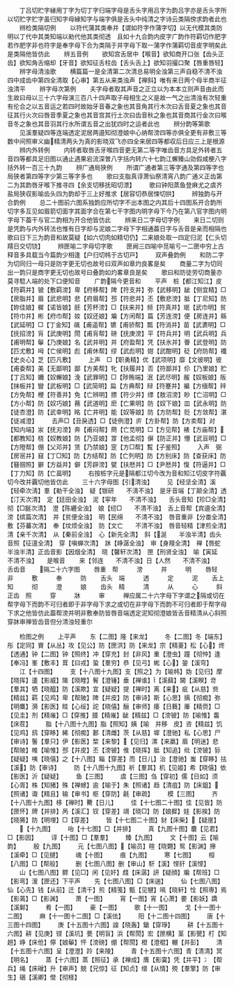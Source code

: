 <!-- { "loadSidebar": true } -->
　　丁吕切贮字縁用丁字为切丁字归端字母是舌头字用吕字为韵吕字亦是舌头字所以切贮字贮字虽归知字母縁知字与端字俱是舌头中纯清之字诗云类隔傍求韵者此也
　　辨检类隔切例
　　以符代蒲其类奉并【谓如符字作蒲字切】以无代模其类防明以丁代中其类知端以勑代他其类彻透　且如十九合韵内皮字广韵作符羁切作肥字若作肥字非也符字是奉字母下合为类隔于并字母下取一蒲字作蒲羁切音皮字明矣此是类隔他皆仿此
　　辨五音例
　　欲知宫舌居中【喉音】欲知商开口张【齿头正齿】欲知角舌缩却【牙音】欲知征舌柱齿【舌头舌上】欲知羽撮口聚【唇重唇轻】
　　辨字母清浊歌
　　横篇篇一是全清第二次清总易明全浊第三声自稳不清不浊四中成齿中第四全清取【心审】第五从来类浊声【禅斜】唯有来日两个母半商半征浊清平
　　辨字母次第例
　　夫字母者取其声音之正立以为本本立则声音由此而生故曰母以三十六字母演三百八十四声取子母相生之义是故一气之出清浊有次轻重有伦合之以五音运之若四时故始牙音春之象也其音角其行木次曰舌音夏之象也其音征其行火次曰唇音季夏之象也其音宫其行土次曰齿音秋之象也其音商其行金次曰喉音冬之象也其音羽其行水所谓五音之出犹四时之运者此也
　　辨分韵等第歌
　　见溪羣疑四等连端透定泥居两邉知彻澄娘中心纳帮滂四等亦俱全更有非敷三等数中间照审义幽精清两头为真的影晓双飞亦四全来居四等都収后日应三上是根源
　　辨内外转例
　　内转者取唇舌牙喉四音更无第二等字唯齿音方具足外转者五音四等都具足旧图以通止遇果宕流深曽八字括内转六十七韵江蠏臻山効假咸梗八字括外转一百三十九韵
　　辨广通局狭例
　　所谓广通者第三等字通及第四等字也局狭者第四等字少第三等字多也
　　歌曰支脂真谆萧仙祭清宵八韵广通义正齿第二为其韵唇牙喉下推寻四【余支切移抚昭切漂】
　　歌曰钟阳蒸鱼登麻尤之虞齐盐局狭収影喻齿头四为韵却于三上好推求【居容切恭居悚切拱】
　　辨独韵与开合韵例
　　总二十图前六图系独韵应所切字不出本图之内其后十四图系开合韵所切字多互见如眉箭切面字其面字合在第七干字图内明字母下今乃在第八官字图内明字母下葢干与官二韵相为开合他皆仿此
　　辨来日二字母切字例
　　来日二切则是凭韵与内外转法也惟有日字却与泥娘二字母下字相通葢日字与舌音是亲而相隔也歌曰日下三为韵音和故莫疑【如六切肉如精切仍】二来娘处取一四定归泥【仁头切羺日交切铙】
　　辨匣喻二字母切字歌
　　匣阙三四喻中觅喻亏一二匣中穷上古释音多具载当今篇韵少相逢【户归切帏于古切戸】
　　双声叠韵例
　　和防二字为切同归一母只是防字更无切也故号曰双声如章灼良畧是矣
　　商量二字为切同出一韵只是商字更无切也故号曰叠韵如灼畧章良是矣
　　歌曰和防徒劳切商量亦莫寻騐人端的处下口便知音
　　广韵隔今更音和
　　平声　桩【都江知江】皮【符羁并】铍【敷羁滂】卑【府移帮】陴【符支并】弥【武移明】龇【侧宜精】□【房脂并】眉【武悲明】悲【府眉帮】邳【符悲并】丕【敷悲滂】胝【丁尼知】防【妳佳娘】樨【诺皆娘】胚【芳杯滂】□【扶来并】频【符真并】珉【武巾明】贫【符巾并】彬【府巾帮】奻【奴还娘】斒【方闲帮】篇【芳连滂】便【房连并】緜【武延明】□【丁金知】飊【甫遥帮】镳【甫骄帮】瓢【符消并】苗【武瀌明】□【抚招滂】肓【武庚明】閍【甫肓帮】磅【抚庚滂】平【符兵并】明【武兵明】兵【甫明帮】鬡【乃庚娘】名【武并明】并【府盈帮】凭【扶氷并】瞢【武登明】防【匹尤敷】呣【亡侯明】彪【甫休帮】缪【武彪明】姏【武酣明】砭【府防帮】襳【史炎心】芝【匹凡敷】
　　上声　□【职勇精】优【武项明】靡【文彼明】彼【甫委帮】美【无鄙明】鄙【方美帮】牝【扶履并】否【符鄙并】伱【乃里娘】贮【丁吕知】嬭【奴蠏娘】浼【武罪明】□【陟贿端】泯【武尽明】赧【奴板娘】阪【抹板并】矕【武板明】□【武简明】扁【方典帮】辩【符蹇并】褊【方缅帮】辡【方免帮】楩【符善并】免【亡辨明】摽【符少并】缥【敖沼滂】眇【亡沼明】□【方小帮】防【奴巧娘】蓩【武道明】麽【亡果明】防【奴下娘】皿【武永明】防【徒杏澄】防【武幸明】眳【亡井明】能【奴等娘】防【方防帮】贬【方敛帮】湛【徒减澄】
　　去声□【丑戾透】□【徒例澄】庍【方卦帮】防【方卖帮】对【知内端】汖【抚刃滂】奔【甫闷帮】蔄【亡苋明】□【方见帮】裱【方庙帮】【都教知】桡【奴教娘】防【乃亚娘】牚【他孟彻】偋【防正并】懵【武亘明】□【方隥帮】倗【父邓并】赁【乃禁娘】窆【方□帮】覱【子鉴照】
　　入声　弼【房宻并】窡【丁□知】防【方结帮】防【亡列明】防【方别床】防【查获床】防【簮掴照】擗【方益并】僻【芳辟滂】甓【扶厯并】□【尹厯并】愎【符逼并】□【丁力知】防【亡畐明】
　　右按桩字元是隔都江切今改为音和知江切皮字符覊切今改并覊切他皆仿此
　　三十六字母图【引清浊】
　　见【经坚全清】溪【轻牵次淸】羣【勒干全浊】　疑【银研　　不淸不浊】　是牙音端【丁颠全清】透【汀天次清】　定【廷田全浊】　泥【寜年　　不清不浊】　　舌头音知【珍□全清】　彻【□脠次清】　澄【陈纒全浊】　娘【纫□　　不清不浊】　舌上音帮【宾邉全清】　滂【缤篇次清】　并【贫便全浊】　明【民绵　　不清不浊】　唇音重非【分畨全清】　敷【芬蕃次清】　奉【坟烦全浊】　防【文亡　　不清不浊】　唇音轻精【津煎全清】　清【亲千次清】　从【秦前全浊】　心【新先全清】　斜【涎　　半浊半清】齿头音照【征邅全清】　穿【嗔蝉次清】　牀【峥潺全浊】　审【身羶全清】　禅【唇蛇　　半浊半清】正齿音影【因烟全清】　晓【馨轩次清】　匣【刑贤全浊】　喻【寅延　　不清不浊】　　是喉音
　　来【邻连　　不清不浊】日【人然　　不清不浊】　　　　　　　　舌齿音
　　隔二十六字图
　　唇重　帮　　　滂　　　并　　　明
　　唇轻　非　　　敷　　　奉　　　防
　　舌头　端　　　透　　　定　　　泥
　　舌上　知　　　彻　　　澄　　　娘
　　齿头　精　　　清　　　从　　　心　　　斜正齿　照　　　穿　　　牀　　　审　　　禅应属二十六字母下字谓之隔或切在帮字母下而韵不可归者即于非字母下求之或切在非字母下而韵不可归者即于帮字母下求之他皆仿此葢帮滂并明非敷奉防皆唇音端透定泥知彻澄娘皆舌音精清从心斜照穿牀审禅皆齿音但分清浊轻重尔

　　检图之例
　　上平声
　　东【二图】隆【来龙】
　　冬【二图】冬【端东】彤【定同】賨【从丛】攻【见公】防【匣洪】防【来龙】宗【精葼】松【心】炵【透通】钟【二图】钟【照终】冲【穿充】封【非风】重【澄虫】蹱【彻忡】逢【奉冯】峯【敷丰】茸【曰戎】蛩【羣穷】恭【见弓】蜙【心】銎【溪穹】
　　江【十四图】
　　支【十八图十九图】支【照之】为【喻帏】妫【见归】摩【晓挥】逶【影威】隓【晓睳】鬌【澄锤】垂【禅谁】【溪蘬】闚【溪睽】竒【羣其】牺【晓醯】防【溪欺】宜【疑疑】提【禅时】离【来】疵【从慈】赀【精兹】羁【见鸡】卑【帮陂】陴【并皮】防【审诗】斯【心思】摛【彻痴】弥【明麋】漪【影医】眭【心绥】詑【晓僖】酾【审师】痿【日蕤】厜【精赍】□【见圭】剂【精嶉】□【穿推】腄【精嶉】龇【精兹】□【滂铍】防【喻惟】齹【床茬】
　　脂【十八图十九图】脂【照知】姨【喻　并移　皮】咨【精兹】饥【见鸡】鸱【穿眵】絺【彻痴】郪【清雌】茨【从慈】墀【澄驰】私【心思】尸【审诗】鬐【羣只】伊【影医】棃【来黎】【见归】漯【来羸】眉【明迷】悲【帮陂】帷【喻惟】邳【并皮】丕【滂铍】倠【晓挥】胝【知追】纰【滂铍】狋【疑疑】咦【晓僖】之【十八图】辎【穿差】而【日儿】治【澄驰】蚩【穿眵】抾【溪】防【审诗】
　　防【十八图十九图】祈【羣其】机【见姬】希【晓僖】依【影医】沂【疑疑】
　　鱼【三图】
　　虞【三图】刍【穿初】儒【日如】须【心胥】株【知猪】殊【禅蜍】逾【喻于】朱【照诸】趋【清疽】防【床鉏】【照诸】诹【精且】输【审书】枢【穿防】毹【审疏】
　　模【三图】
　　齐【十八图十九图】栘【禅时】臡【日儿】
　　佳【十七图二十图】佳【见皆】防【匣怀】牌【并排】呙【溪汇】钗【穿差】竵【晓□】防【娘摨】娃【影挨】防【晓狶】防【明埋】□【穿差】
　　皆【十七图二十图】豺【床柴】【疑崖】
　　【十九图】
　　咍【十七图】□【并排】
　　真【九图十图】麏【见君】□【影因】
　　谆【十图】□【羣羣】
　　臻【九图】
　　文【十图】云【喻韵】
　　殷【九图】
　　元【七图八图】【喻员】暄【晓翾】鸳【影渊】攑【溪牵】□【见揵】
　　魂【十图】
　　痕【九图】
　　寒【七图】
　　桓【八图】□【帮般】
　　删【七图八图】删【审山】馯【溪】悭豻【溪悭】
　　山【七图八图】鳏【见□】闲【见奸】虥【床潺】訮【疑顔】斒【帮班】□【影弯】湲【匣还】下平声
　　先【七图八图】□【床遄】
　　仙【七图八图】仙【心先】钱【从前】迁【清千】煎【精笺】甄【见犍】嘕【晓轩】恮【照専】焉【影蔫】□【影渊】
　　萧【一图】
　　宵【一图】宵【心萧】要【影妖】蹻【溪鄡】
　　肴【一图】
　　豪【一图】
　　歌【十一图】
　　戈【十一图十二图】
　　麻【十一图十二图】□【溪佉】
　　阳【十二图十四图】
　　唐【十三图十四图】
　　庚【十五图十六图】諻【晓轰】鎗【穿琤】
　　耕【十五图十六图】耕【见庚】铿【溪坑】甍【明盲】浜【帮閍】宏【匣横】茎【影甖】朾【知趟】峥【床伧】儜【娘鬡】怦【滂磅】绷【帮閍】橙【澄棍】輣【并彭】
　　清【十五图十六图】呈【澄澄】跉【来陵】
　　青【十五图十六图】青【清清】冥【明名】
　　蒸【十六图】蒸【照征】承【禅成】膺【影霙】凭【并平】冫【帮兵】绳【床磳】升【审声】兢【兄惊】征【知贞】缯【从情】殑【羣擎】防【审生】硱【溪卿】僜【彻柽】

